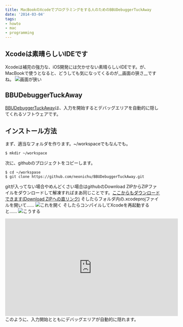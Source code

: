 ```yaml
---
title: MacBookのXcodeでプログラミングをする人のためのBBUDebuggerTuckAway
date: '2014-03-04'
tags:
- howto
- mac
- programming
---
```


## Xcodeは素晴らしいIDEです

Xcodeは補完の強力な、iOS開発には欠かせない素晴らしいIDEです。が、MacBookで使うとなると、どうしても気になってくるのが__画面の狭さ__ですね。
![画面が狭い](2014/bbudebuggertuckaway-01.jpg)

## BBUDebuggerTuckAway

[BBUDebuggerTuckAway](https://github.com/neonichu/BBUDebuggerTuckAway)は、入力を開始するとデバッグエリアを自動的に隠してくれるソフトウェアです。

## インストール方法

まず、適当なフォルダを作ります。~/workspaceでもなんでも。

```shell
$ mkdir ~/workspace
```

次に、githubのプロジェクトをコピーします。

```shell
$ cd ~/workspase
$ git clone https://github.com/neonichu/BBUDebuggerTuckAway.git
```

gitが入ってない場合やめんどくさい場合はgithubのDownload ZIPからZIPファイルをダウンロードして解凍すればまあ同じことです。[ここからもダウンロードできます(Download ZIPへの直リンク)](https://github.com/neonichu/BBUDebuggerTuckAway/archive/master.zip)
そしたらフォルダ内の.xcodeprojファイルを開いて……
![これを開く](2014/bbudebuggertuckaway-02.jpg)
そしたらコンパイルしてXcodeを再起動すると……
![こうする](2014/bbudebuggertuckaway-03.jpg)
<iframe width="560" height="315" src="https://www.youtube.com/embed/rjygs4n6oIY" frameborder="0" allowfullscreen></iframe>
このように、入力開始とともにデバッグエリアが自動的に隠れます。
